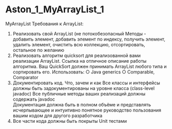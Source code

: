 # Aston_1_MyArrayList_1
MyArrayList
Требования к ArrayList: 
1. Реализовать свой ArrayList (не потокобезопасный Методы - добавить элемент, добавить элемент по индексу, 
получить элемент, удалить элемент, очистить всю коллекцию, отсортировать, остальное по желанию 
2. Реализовать алгоритм quicksort для реализованной вами реализации ArrayList. 
Ссылка на отличное описание работы алгоритма. Ваш QuickSort должен принимать 
ArrayList любого типа и сортировать его. Использовать: ○ Java generics ○ Comparable, Comparator  
3. Документировать код. Что, зачем и как  Все классы и интерфейсы должны быть задокументированы на уровне класса 
(class-level javadoc) Все публичные методы ваших реализаций должны содержать javadoc  
Документация должна быть в полном объёме и представлять исчерпывающее и интуитивно понятное руководство 
пользования вашим кодом для другого разработчика  
4. Все части кода должны быть покрыты Unit тестами
